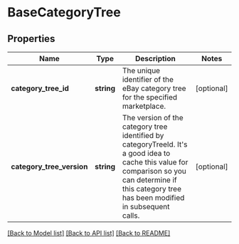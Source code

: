 # BaseCategoryTree

## Properties
Name | Type | Description | Notes
------------ | ------------- | ------------- | -------------
**category_tree_id** | **string** | The unique identifier of the eBay category tree for the specified marketplace. | [optional] 
**category_tree_version** | **string** | The version of the category tree identified by categoryTreeId. It&#x27;s a good idea to cache this value for comparison so you can determine if this category tree has been modified in subsequent calls. | [optional] 

[[Back to Model list]](../../README.md#documentation-for-models) [[Back to API list]](../../README.md#documentation-for-api-endpoints) [[Back to README]](../../README.md)

